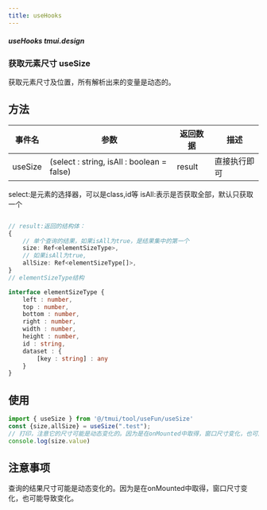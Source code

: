 ```yaml
---
title: useHooks
---
```


##### useHooks tmui.design

### 获取元素尺寸 useSize

获取元素尺寸及位置，所有解析出来的变量是动态的。

## 方法

| 事件名 | 参数 | 返回数据 | 描述 |
| --- | --- | --- | --- |
| useSize | (select : string, isAll : boolean = false) | result | 直接执行即可 |

select:是元素的选择器，可以是class,id等
isAll:表示是否获取全部，默认只获取一个

```ts

// result:返回的结构体：
{
	// 单个查询的结果，如果isAll为true，是结果集中的第一个
	size: Ref<elementSizeType>,
	// 如果isAll为true,
	allSize: Ref<elementSizeType[]>,
}
// elementSizeType结构 

interface elementSizeType {
	left : number,
	top : number,
	bottom : number,
	right : number,
	width : number,
	height : number,
	id : string,
	dataset : {
		[key : string] : any
	}
}

```


## 使用
```ts
import { useSize } from '@/tmui/tool/useFun/useSize'
const {size,allSize} = useSize(".test");
// 打印，注意它的尺寸可能是动态变化的。因为是在onMounted中取得，窗口尺寸变化，也可能导致变化。
console.log(size.value)

```

## 注意事项
查询的结果尺寸可能是动态变化的。因为是在onMounted中取得，窗口尺寸变化，也可能导致变化。
